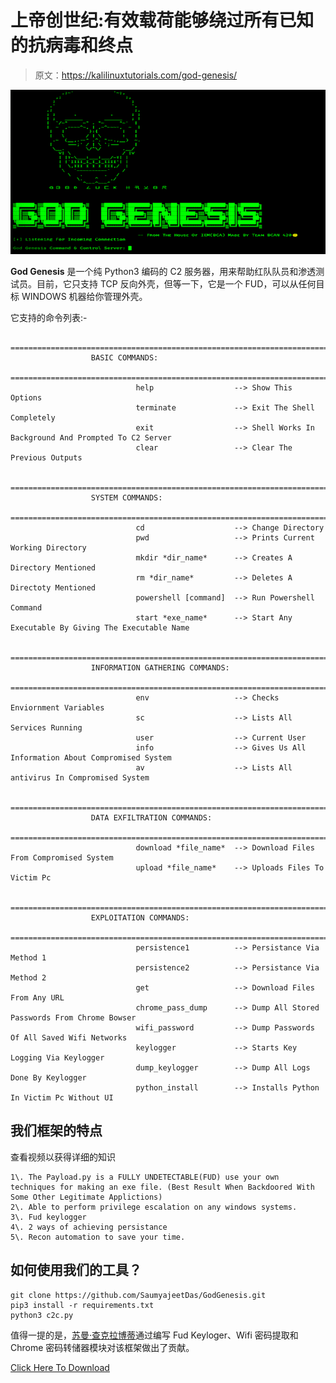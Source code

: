# 上帝创世纪:有效载荷能够绕过所有已知的抗病毒和终点

> 原文：<https://kalilinuxtutorials.com/god-genesis/>

[![](img//20670f6b1118a7c99b755b1955635470.png)](https://blogger.googleusercontent.com/img/b/R29vZ2xl/AVvXsEhbKqtPXM4bAcf3a8rI1oABAM6-qjQIA-sm8ony23cLuVrWH545SzxQlRQli-AJCiwJxYv3za2tajHRJd95HCw-jtsY1ax9xib6qLkOKEghhIcBxt5GOEbHlZUFTOkM85BcSAhiqNey8ATbW1ba-gCF1UyNKSMSKfPSfOwn65wty8BslolR30IYcq5X/s728/GodGenesis.png)

**God Genesis** 是一个纯 Python3 编码的 C2 服务器，用来帮助红队队员和渗透测试员。目前，它只支持 TCP 反向外壳，但等一下，它是一个 FUD，可以从任何目标 WINDOWS 机器给你管理外壳。

它支持的命令列表:-

```
                ===================================================================================================
                  BASIC COMMANDS:
                ===================================================================================================
                            help                  --> Show This Options
                            terminate             --> Exit The Shell Completely
                            exit                  --> Shell Works In Background And Prompted To C2 Server
                            clear                 --> Clear The Previous Outputs

                ===================================================================================================
                  SYSTEM COMMANDS:
                ===================================================================================================
                            cd                    --> Change Directory
                            pwd                   --> Prints Current Working Directory
                            mkdir *dir_name*      --> Creates A Directory Mentioned
                            rm *dir_name*         --> Deletes A Directoty Mentioned
                            powershell [command]  --> Run Powershell Command
                            start *exe_name*      --> Start Any Executable By Giving The Executable Name

                ===================================================================================================
                  INFORMATION GATHERING COMMANDS:
                ===================================================================================================
                            env                   --> Checks Enviornment Variables
                            sc                    --> Lists All Services Running
                            user                  --> Current User
                            info                  --> Gives Us All Information About Compromised System
                            av                    --> Lists All antivirus In Compromised System

                ===================================================================================================
                  DATA EXFILTRATION COMMANDS:
                ===================================================================================================
                            download *file_name*  --> Download Files From Compromised System
                            upload *file_name*    --> Uploads Files To Victim Pc

                ===================================================================================================
                  EXPLOITATION COMMANDS:
                ===================================================================================================
                            persistence1          --> Persistance Via Method 1
                            persistence2          --> Persistance Via Method 2
                            get                   --> Download Files From Any URL
                            chrome_pass_dump      --> Dump All Stored Passwords From Chrome Bowser
                            wifi_password         --> Dump Passwords Of All Saved Wifi Networks
                            keylogger             --> Starts Key Logging Via Keylogger
                            dump_keylogger        --> Dump All Logs Done By Keylogger 
                            python_install        --> Installs Python In Victim Pc Without UI

```

## 我们框架的特点

查看视频以获得详细的知识

```
1\. The Payload.py is a FULLY UNDETECTABLE(FUD) use your own techniques for making an exe file. (Best Result When Backdoored With Some Other Legitimate Applictions)
2\. Able to perform privilege escalation on any windows systems.
3\. Fud keylogger
4\. 2 ways of achieving persistance 
5\. Recon automation to save your time.
```

## 如何使用我们的工具？

```
git clone https://github.com/SaumyajeetDas/GodGenesis.git
pip3 install -r requirements.txt
python3 c2c.py
```

值得一提的是，[苏曼·查克拉博蒂](https://github.com/ANON4MOUS)通过编写 Fud Keyloger、Wifi 密码提取和 Chrome 密码转储器模块对该框架做出了贡献。

[Click Here To Download](https://github.com/SaumyajeetDas/GodGenesis)